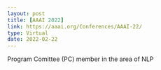 ```yaml
---
layout: post
title: [AAAI 2022]
link: https://aaai.org/Conferences/AAAI-22/
type: Virtual
date: 2022-02-22
---
```


Program Comittee (PC) member in the area of NLP
